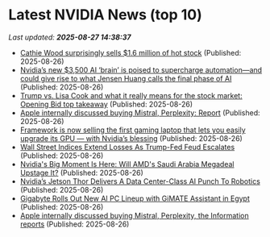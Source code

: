 # Latest NVIDIA News (top 10)
_Last updated: **2025-08-27 14:38:37**_

- [Cathie Wood surprisingly sells $1.6 million of hot stock](https://www.thestreet.com/investing/cathie-wood-surprisingly-sells-1-6-million-of-hot-stock) (Published: 2025-08-26)
- [Nvidia’s new $3,500 AI ‘brain’ is poised to supercharge automation—and could give rise to what Jensen Huang calls the final phase of AI](https://fortune.com/2025/08/26/nvidia-jensen-huang-final-phase-ai-jetson-thor-agx-dev-kit-robots/) (Published: 2025-08-26)
- [Trump vs. Lisa Cook and what it really means for the stock market: Opening Bid top takeaway](https://finance.yahoo.com/news/trump-vs-lisa-cook-and-what-it-really-means-for-the-stock-market-opening-bid-top-takeaway-143052794.html) (Published: 2025-08-26)
- [Apple internally discussed buying Mistral, Perplexity: Report](https://economictimes.indiatimes.com/tech/technology/apple-internally-discussed-buying-mistral-perplexity-report/articleshow/123528244.cms) (Published: 2025-08-26)
- [Framework is now selling the first gaming laptop that lets you easily upgrade its GPU — with Nvidia’s blessing](https://www.theverge.com/laptops/765528/framework-is-now-selling-the-first-gaming-laptop-that-lets-you-easily-upgrade-its-gpu-with-nvidias-blessing) (Published: 2025-08-26)
- [Wall Street Indices Extend Losses As Trump-Fed Feud Escalates](https://www.ndtvprofit.com/markets/us-stock-markets-today-wall-street-indices-extend-losses-as-trump-fed-feud-escalates) (Published: 2025-08-26)
- [Nvidia's Big Moment Is Here: Will AMD's Saudi Arabia Megadeal Upstage It?](https://biztoc.com/x/efaeede73a6c1647) (Published: 2025-08-26)
- [Nvidia’s Jetson Thor Delivers A Data Center-Class AI Punch To Robotics](https://www.forbes.com/sites/janakirammsv/2025/08/26/nvidias-jetson-thor-delivers-a-data-center-class-ai-punch-to-robotics/) (Published: 2025-08-26)
- [Gigabyte Rolls Out New AI PC Lineup with GiMATE Assistant in Egypt](https://me.pcmag.com/en/laptops/31868/gigabyte-rolls-out-new-ai-pc-lineup-with-gimate-assistant-in-egypt) (Published: 2025-08-26)
- [Apple internally discussed buying Mistral, Perplexity, the Information reports](https://finance.yahoo.com/news/apple-internally-discussed-buying-mistral-141331917.html) (Published: 2025-08-26)

